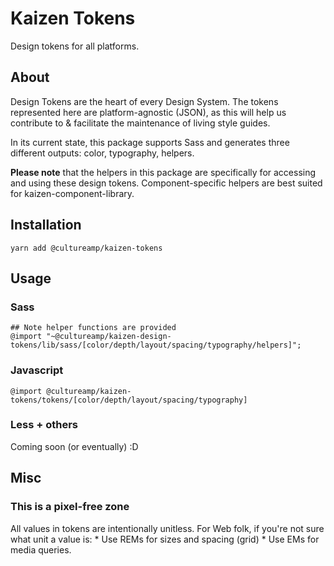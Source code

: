 # Kaizen Tokens
Design tokens for all platforms.

## About
Design Tokens are the heart of every Design System. The tokens represented here are platform-agnostic (JSON), as this will help us contribute to & facilitate the maintenance of living style guides. 

In its current state, this package supports Sass and generates three different outputs: color, typography, helpers.

**Please note** that the helpers in this package are specifically for accessing and using these design tokens. Component-specific helpers are best suited for kaizen-component-library. 

## Installation
```
yarn add @cultureamp/kaizen-tokens
```

## Usage
### Sass
```
## Note helper functions are provided
@import "~@cultureamp/kaizen-design-tokens/lib/sass/[color/depth/layout/spacing/typography/helpers]";
```

### Javascript 
```
@import @cultureamp/kaizen-tokens/tokens/[color/depth/layout/spacing/typography]
```

### Less + others
Coming soon (or eventually) :D 

## Misc

### This is a pixel-free zone
All values in tokens are intentionally unitless. For Web folk, if you're not sure what unit a value is:
    * Use REMs for sizes and spacing (grid)
    * Use EMs for media queries.
